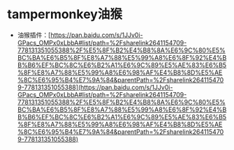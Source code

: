 # tampermonkey油猴

- 油猴插件：[https://pan.baidu.com/s/1JJv0i-GPacs_OMPx0xLbbA#list/path=%2Fsharelink2641154709-778131351055388%2F%E5%8F%B2%E4%B8%8A%E6%9C%80%E5%BC%BA%E6%B5%8F%E8%A7%88%E5%99%A8%E6%8F%92%E4%BB%B6%EF%BC%8C%E6%B2%A1%E6%9C%89%E5%AE%83%E6%B5%8F%E8%A7%88%E5%99%A8%E6%98%AF%E4%B8%8D%E5%AE%8C%E6%95%B4%E7%9A%84&parentPath=%2Fsharelink2641154709-778131351055388](https://pan.baidu.com/s/1JJv0i-GPacs_OMPx0xLbbA#list/path=%2Fsharelink2641154709-778131351055388%2F%E5%8F%B2%E4%B8%8A%E6%9C%80%E5%BC%BA%E6%B5%8F%E8%A7%88%E5%99%A8%E6%8F%92%E4%BB%B6%EF%BC%8C%E6%B2%A1%E6%9C%89%E5%AE%83%E6%B5%8F%E8%A7%88%E5%99%A8%E6%98%AF%E4%B8%8D%E5%AE%8C%E6%95%B4%E7%9A%84&parentPath=%2Fsharelink2641154709-778131351055388)